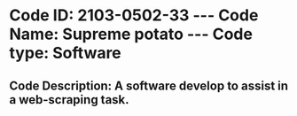 # Code ID: 2103-0502-33 --- Code Name: Supreme potato --- Code type: Software

## Code Description: A software develop to assist in a web-scraping task.
